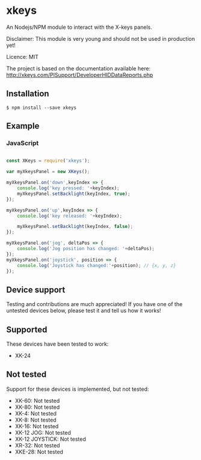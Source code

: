 # xkeys

An Nodejs/NPM module to interact with the X-keys panels.

Disclaimer: This module is very young and should not be used in production yet!

Licence: MIT

The project is based on the documentation available here: http://xkeys.com/PISupport/DeveloperHIDDataReports.php

## Installation

`$ npm install --save xkeys`



## Example

### JavaScript

```javascript

const XKeys = require('xkeys');

var myXkeysPanel = new XKeys();

myXkeysPanel.on('down',keyIndex => {
	console.log('key pressed: '+keyIndex);
	myXkeysPanel.setBacklight(keyIndex, true);
});

myXkeysPanel.on('up',keyIndex => {
	console.log('key released: '+keyIndex);

	myXkeysPanel.setBacklight(keyIndex, false);
});

myXkeysPanel.on('jog', deltaPos => {
	console.log('Jog position has changed: '+deltaPos);
});
myXkeysPanel.on('joystick', position => {
	console.log('Joystick has changed:'+position); // {x, y, z}
});
```


## Device support

Testing and contributions are much appreciated! 
If you have one of the untested devices below, please test it and tell us how it works!

## Supported
These devices have been tested to work:

* XK-24

## Not tested

Support for these devices is implemented, but not tested:

* XK-60: Not tested
* XK-80: Not tested
* XK-4: Not tested
* XK-8: Not tested
* XK-16: Not tested
* XK-12 JOG: Not tested
* XK-12 JOYSTICK: Not tested
* XR-32: Not tested
* XKE-28: Not tested
